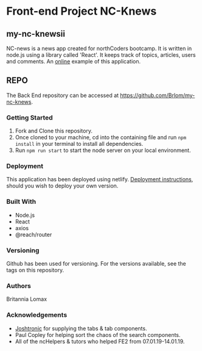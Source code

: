 # Front-end Project NC-Knews

## **my-nc-knewsii**
NC-news is a news app created for northCoders bootcamp. It is written in node.js using a library called 'React'. It keeps track of topics, articles, users and comments. An [online](https://my-nc-newsii.netlify.com) example of this application.

## REPO

The Back End repository can be accessed at https://github.com/Brlom/my-nc-knews. 

### Getting Started

1. Fork and Clone this repository.
2. Once cloned to your machine, cd into the containing file and run `npm install` in your terminal to install all dependencies.
3. Run `npm run start` to start the node server on your local environment. 

### Deployment

This application has been deployed using netlify. [Deployment instructions](https://facebook.github.io/create-react-app/docs/deployment), should you wish to deploy your own version. 

### Built With
- Node.js 
- React
- axios
- @reach/router

### Versioning
Github has been used for versioning. For the versions available, see the tags on this repository.

### Authors
Britannia Lomax

### Acknowledgements
- [Joshtronic](https://alligator.io/react/tabs-component/) for supplying the tabs & tab components.
- Paul Copley for helping sort the chaos of the search components.
- All of the ncHelpers & tutors who helped FE2 from 07.01.19-14.01.19.
